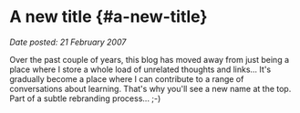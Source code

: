# A new title {#a-new-title}

_Date posted: 21 February 2007_

Over the past couple of years, this blog has moved away from just being a place where I store a whole load of unrelated thoughts and links... It's gradually become a place where I can contribute to a range of conversations about learning. That's why you'll see a new name at the top. Part of a subtle rebranding process... ;-)